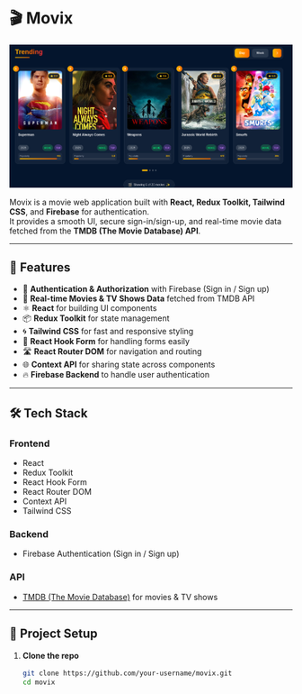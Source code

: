 # 🎬 Movix

![Movix Logo](./Movix.png)

Movix is a movie web application built with **React, Redux Toolkit, Tailwind CSS**, and **Firebase** for authentication.  
It provides a smooth UI, secure sign-in/sign-up, and real-time movie data fetched from the **TMDB (The Movie Database) API**.

---

## 🚀 Features

- 🔐 **Authentication & Authorization** with Firebase (Sign in / Sign up)  
- 🎥 **Real-time Movies & TV Shows Data** fetched from TMDB API  
- ⚛️ **React** for building UI components  
- 📦 **Redux Toolkit** for state management  
- 🌀 **Tailwind CSS** for fast and responsive styling  
- 🎯 **React Hook Form** for handling forms easily  
- 🛣 **React Router DOM** for navigation and routing  
- 🌐 **Context API** for sharing state across components  
- 🔥 **Firebase Backend** to handle user authentication  

---

## 🛠 Tech Stack

### Frontend
- React  
- Redux Toolkit  
- React Hook Form  
- React Router DOM  
- Context API  
- Tailwind CSS  

### Backend
- Firebase Authentication (Sign in / Sign up)  

### API
- [TMDB (The Movie Database)](https://www.themoviedb.org/) for movies & TV shows  

---

## 📂 Project Setup

1. **Clone the repo**
   ```bash
   git clone https://github.com/your-username/movix.git
   cd movix
